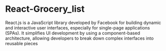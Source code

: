 # React-Grocery_list
React.js is a JavaScript library developed by Facebook for building dynamic and interactive user interfaces, especially for single-page applications (SPAs). It simplifies UI development by using a component-based architecture, allowing developers to break down complex interfaces into reusable pieces
